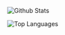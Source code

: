 ![Github Stats](https://github-readme-stats.vercel.app/api?username=SSS-Says-Snek&show_icons=true&theme=merko)

![Top Languages](https://github-readme-stats.vercel.app/api/top-langs/?username=SSS-Says-Snek&hide=css&theme=merko)
